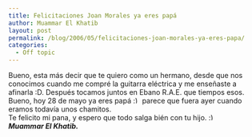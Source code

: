 ```yaml
---
title: Felicitaciones Joan Morales ya eres papá
author: Muammar El Khatib
layout: post
permalink: /blog/2006/05/felicitaciones-joan-morales-ya-eres-papa/
categories:
  - Off topic
---
```

Bueno, esta más decir que te quiero como un hermano, desde que nos conocimos cuando me compré la guitarra eléctrica y me enseñaste a afinarla :D. Después tocamos juntos en Ebano R.A.E. que tiempos esos.  
Bueno, hoy 28 de mayo ya eres papá <img src="http://muammar.me/blog/wp-includes/images/smilies/simple-smile.png" alt=":)" class="wp-smiley" style="height: 1em; max-height: 1em;" /> parece que fuera ayer cuando eramos todavía unos chamitos.  
Te felicito mi pana, y espero que todo salga bién con tu hijo. <img src="http://muammar.me/blog/wp-includes/images/smilies/simple-smile.png" alt=":)" class="wp-smiley" style="height: 1em; max-height: 1em;" />  
***Muammar El Khatib.***
